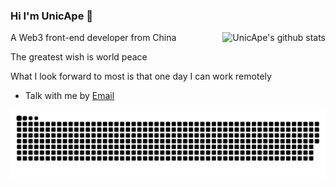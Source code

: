 ### Hi I'm UnicApe 👋

<img style="max-width: 450px" align="right" src="https://github-readme-stats.vercel.app/api?username=unicape&show_icons=true&icon_color=0366d6&bg_color=ffffff&hide_title=true&include_all_commits=true&count_private=true&hide_rank=true" alt="UnicApe's github stats"/>

A Web3 front-end developer from China

The greatest wish is world peace

What I look forward to most is that one day I can work remotely

- Talk with me by [Email](mailto:unicape.dev@gmail.com)

![](https://raw.githubusercontent.com/unicape/unicape/main/assets/github-contribution-grid-snake.svg)